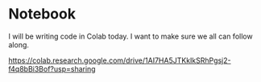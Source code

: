 # Notebook

I will be writing code in Colab today.  I want to make sure we all can follow along.

https://colab.research.google.com/drive/1AI7HA5JTKkIkSRhPgsj2-f4q8bBi3Bof?usp=sharing

